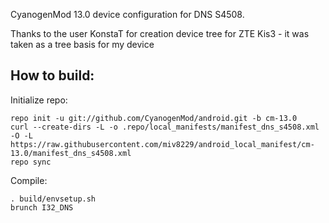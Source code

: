 CyanogenMod 13.0 device configuration for DNS S4508.

Thanks to the user KonstaT for creation device tree for ZTE Kis3 - it was taken as a tree basis for my device

How to build:
-------------

Initialize repo:

    repo init -u git://github.com/CyanogenMod/android.git -b cm-13.0
    curl --create-dirs -L -o .repo/local_manifests/manifest_dns_s4508.xml -O -L https://raw.githubusercontent.com/miv8229/android_local_manifest/cm-13.0/manifest_dns_s4508.xml
    repo sync

Compile:

    . build/envsetup.sh
    brunch I32_DNS
